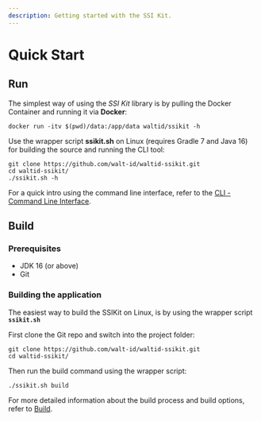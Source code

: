 ```yaml
---
description: Getting started with the SSI Kit.
---
```


# Quick Start

## Run

The simplest way of using the _SSI Kit_ library is by pulling the Docker Container and running it via **Docker**:

```
docker run -itv $(pwd)/data:/app/data waltid/ssikit -h
```

Use the wrapper script **ssikit.sh** on Linux (requires Gradle 7 and Java 16) for building the source and running the CLI tool:

```
git clone https://github.com/walt-id/waltid-ssikit.git
cd waltid-ssikit/
./ssikit.sh -h
```

For a quick intro using the command line interface, refer to the [CLI - Command Line Interface](cli-command-line-interface.md).

## Build

### Prerequisites

* JDK 16 (or above)
* Git

### Building the application

The easiest way to build the SSIKit on Linux, is by using the wrapper script **`ssikit.sh`**

First clone the Git repo and switch into the project folder:

```
git clone https://github.com/walt-id/waltid-ssikit.git
cd waltid-ssikit/
```

Then run the build command using the wrapper script:

```
./ssikit.sh build
```

For more detailed information about the build process and build options, refer to [Build](build.md).
